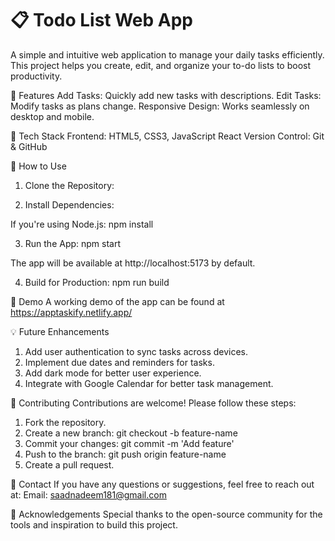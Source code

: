 # 📋 Todo List Web App

A simple and intuitive web application to manage your daily tasks efficiently. This project helps you create, edit, and organize your to-do lists to boost productivity.

🚀 Features
Add Tasks: Quickly add new tasks with descriptions.
Edit Tasks: Modify tasks as plans change.
Responsive Design: Works seamlessly on desktop and mobile.

🔧 Tech Stack
Frontend:
HTML5, CSS3, JavaScript
React
Version Control: Git & GitHub

🎯 How to Use

1. Clone the Repository:

2. Install Dependencies:

If you're using Node.js:
npm install

3. Run the App:
   npm start

The app will be available at http://localhost:5173 by default.

4. Build for Production:
   npm run build

📸 Demo
A working demo of the app can be found at https://apptaskify.netlify.app/

💡 Future Enhancements

1. Add user authentication to sync tasks across devices.
2. Implement due dates and reminders for tasks.
3. Add dark mode for better user experience.
4. Integrate with Google Calendar for better task management.

🤝 Contributing
Contributions are welcome! Please follow these steps:

1. Fork the repository.
2. Create a new branch: git checkout -b feature-name
3. Commit your changes: git commit -m 'Add feature'
4. Push to the branch: git push origin feature-name
5. Create a pull request.

💬 Contact
If you have any questions or suggestions, feel free to reach out at:
Email: saadnadeem181@gmail.com

🌟 Acknowledgements
Special thanks to the open-source community for the tools and inspiration to build this project.
